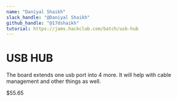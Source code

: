 ```yaml
---
name: "Daniyal Shaikh"
slack_handle: "@Daniyal Shaikh"
github_handle: "@17dshaikh"
tutorial: https://jams.hackclub.com/batch/usb-hub
---
```


# USB HUB

The board extends one usb port into 4 more. It will help with cable management and other things as well.
<!-- Describe your board in 2-3 sentences. What are you making? What will it do? -->

<!-- How much is it going to cost? -->
$55.65

